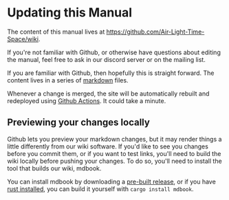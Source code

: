 # Updating this Manual

The content of this manual lives at
<https://github.com/Air-Light-Time-Space/wiki>.

If you're not familiar with Github, or otherwise have questions about editing
the manual, feel free to ask in our discord server or on the mailing list.

If you are familiar with Github, then hopefully this is straight forward. The
content lives in a series of
[markdown](https://guides.github.com/features/mastering-markdown/) files.

Whenever a change is merged, the site will be automatically rebuilt and
redeployed using [Github
Actions](https://github.com/Air-Light-Time-Space/wiki/actions). It could
take a minute.

## Previewing your changes locally

Github lets you preview your markdown changes, but it may render things a little 
differently from our wiki software. If you'd like to see you changes before you 
commit them, or if you want to test links, you'll need to build the wiki locally
before pushing your changes. To do so, you'll need to install the tool that builds 
our wiki, mdbook.

You can install mdbook by downloading a 
[pre-built release](https://github.com/rust-lang/mdBook/releases), or if you have 
[rust installed](https://www.rust-lang.org/tools/install), you can build it yourself 
with `cargo install mdbook`.

